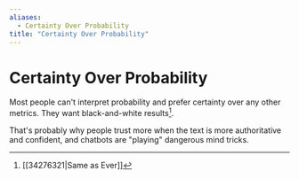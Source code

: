 ```yaml
---
aliases:
  - Certainty Over Probability
title: "Certainty Over Probability"
---
```


# Certainty Over Probability

Most people can't interpret probability and prefer certainty over any other metrics. They want black-and-white results[^1].

That's probably why people trust more when the text is more authoritative and confident, and chatbots are "playing" dangerous mind tricks.

[^1]: [[34276321|Same as Ever]]